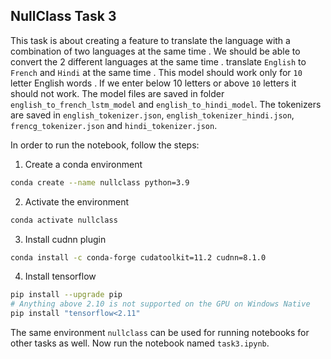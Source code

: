 ## NullClass Task 3

This task is about creating a feature to translate the language with a combination of two languages at the same time . We should be able to convert the 2 different languages at the same time . translate `English` to `French` and `Hindi` at the same time . This model should work only for `10` letter English words . If we enter below 10 letters or above `10` letters it should not work. The model files are saved in folder `english_to_french_lstm_model` and `english_to_hindi_model`. The tokenizers are saved in `english_tokenizer.json`, `english_tokenizer_hindi.json`, `frencg_tokenizer.json` and `hindi_tokenizer.json`.

In order to run the notebook, follow the steps:

1. Create a conda environment

```bash
conda create --name nullclass python=3.9
```
2. Activate the environment

```bash
conda activate nullclass
```
3. Install cudnn plugin
```bash
conda install -c conda-forge cudatoolkit=11.2 cudnn=8.1.0
```

4. Install tensorflow
```bash
pip install --upgrade pip
# Anything above 2.10 is not supported on the GPU on Windows Native
pip install "tensorflow<2.11" 
```

The same environment `nullclass` can be used for running notebooks for other tasks as well. Now run the notebook named `task3.ipynb`.
